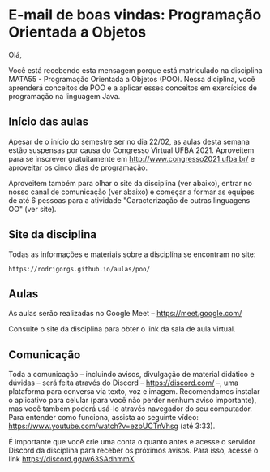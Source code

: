 # E-mail de boas vindas: Programação Orientada a Objetos

Olá,

Você está recebendo esta mensagem porque está matriculado na disciplina MATA55 - Programação Orientada a Objetos (POO). Nessa diciplina, você aprenderá conceitos de POO e a aplicar esses conceitos em exercícios de programação na linguagem Java.

## Início das aulas

Apesar de o início do semestre ser no dia 22/02, as aulas desta semana estão suspensas por causa do Congresso Virtual UFBA 2021. Aproveitem para se inscrever gratuitamente em http://www.congresso2021.ufba.br/ e aproveitar os cinco dias de programação.

Aproveitem também para olhar o site da disciplina (ver abaixo), entrar no nosso canal de comunicação (ver abaixo) e começar a formar as equipes de até 6 pessoas para a atividade "Caracterização de outras linguagens OO" (ver site).

## Site da disciplina

Todas as informações e materiais sobre a disciplina se encontram no site:

    https://rodrigorgs.github.io/aulas/poo/

## Aulas

As aulas serão realizadas no Google Meet – https://meet.google.com/

Consulte o site da disciplina para obter o link da sala de aula virtual.

## Comunicação

Toda a comunicação – incluindo avisos, divulgação de material didático e dúvidas – será feita através do Discord – https://discord.com/ –, uma plataforma para conversa via texto, voz e imagem. Recomendamos instalar o aplicativo para celular (para você não perder nenhum aviso importante), mas você também poderá usá-lo através navegador do seu computador. Para entender como funciona, assista ao seguinte vídeo: https://www.youtube.com/watch?v=ezbUCTnVhsg (até 3:33).

É importante que você crie uma conta o quanto antes e acesse o servidor Discord da disciplina para receber os próximos avisos. Para isso, acesse o link https://discord.gg/w63SAdhmmX

